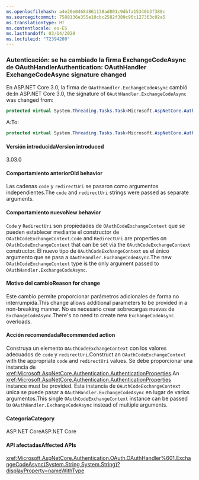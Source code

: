 ```yaml
---
ms.openlocfilehash: a4e20e0468d861138ad801c9dbfa15340b3f388c
ms.sourcegitcommit: 7588136e355e10cbc2582f389c90c127363c02a5
ms.translationtype: HT
ms.contentlocale: es-ES
ms.lasthandoff: 03/14/2020
ms.locfileid: "72394280"
---
```

### <a name="authentication-oauthhandler-exchangecodeasync-signature-changed"></a><span data-ttu-id="e5f96-101">Autenticación: se ha cambiado la firma ExchangeCodeAsync de OAuthHandler</span><span class="sxs-lookup"><span data-stu-id="e5f96-101">Authentication: OAuthHandler ExchangeCodeAsync signature changed</span></span>

<span data-ttu-id="e5f96-102">En ASP.NET Core 3.0, la firma de `OAuthHandler.ExchangeCodeAsync` cambió de:</span><span class="sxs-lookup"><span data-stu-id="e5f96-102">In ASP.NET Core 3.0, the signature of `OAuthHandler.ExchangeCodeAsync` was changed from:</span></span>

```csharp
protected virtual System.Threading.Tasks.Task<Microsoft.AspNetCore.Authentication.OAuth.OAuthTokenResponse> ExchangeCodeAsync(string code, string redirectUri) { throw null; }
```

<span data-ttu-id="e5f96-103">A:</span><span class="sxs-lookup"><span data-stu-id="e5f96-103">To:</span></span>

```csharp
protected virtual System.Threading.Tasks.Task<Microsoft.AspNetCore.Authentication.OAuth.OAuthTokenResponse> ExchangeCodeAsync(Microsoft.AspNetCore.Authentication.OAuth.OAuthCodeExchangeContext context) { throw null; }
```

#### <a name="version-introduced"></a><span data-ttu-id="e5f96-104">Versión introducida</span><span class="sxs-lookup"><span data-stu-id="e5f96-104">Version introduced</span></span>

<span data-ttu-id="e5f96-105">3.0</span><span class="sxs-lookup"><span data-stu-id="e5f96-105">3.0</span></span>

#### <a name="old-behavior"></a><span data-ttu-id="e5f96-106">Comportamiento anterior</span><span class="sxs-lookup"><span data-stu-id="e5f96-106">Old behavior</span></span>

<span data-ttu-id="e5f96-107">Las cadenas `code` y `redirectUri` se pasaron como argumentos independientes.</span><span class="sxs-lookup"><span data-stu-id="e5f96-107">The `code` and `redirectUri` strings were passed as separate arguments.</span></span>

#### <a name="new-behavior"></a><span data-ttu-id="e5f96-108">Comportamiento nuevo</span><span class="sxs-lookup"><span data-stu-id="e5f96-108">New behavior</span></span>

<span data-ttu-id="e5f96-109">`Code` y `RedirectUri` son propiedades de `OAuthCodeExchangeContext` que se pueden establecer mediante el constructor de `OAuthCodeExchangeContext`.</span><span class="sxs-lookup"><span data-stu-id="e5f96-109">`Code` and `RedirectUri` are properties on `OAuthCodeExchangeContext` that can be set via the `OAuthCodeExchangeContext` constructor.</span></span> <span data-ttu-id="e5f96-110">El nuevo tipo de `OAuthCodeExchangeContext` es el único argumento que se pasa a `OAuthHandler.ExchangeCodeAsync`.</span><span class="sxs-lookup"><span data-stu-id="e5f96-110">The new `OAuthCodeExchangeContext` type is the only argument passed to `OAuthHandler.ExchangeCodeAsync`.</span></span>

#### <a name="reason-for-change"></a><span data-ttu-id="e5f96-111">Motivo del cambio</span><span class="sxs-lookup"><span data-stu-id="e5f96-111">Reason for change</span></span>

<span data-ttu-id="e5f96-112">Este cambio permite proporcionar parámetros adicionales de forma no interrumpida.</span><span class="sxs-lookup"><span data-stu-id="e5f96-112">This change allows additional parameters to be provided in a non-breaking manner.</span></span> <span data-ttu-id="e5f96-113">No es necesario crear sobrecargas nuevas de `ExchangeCodeAsync`.</span><span class="sxs-lookup"><span data-stu-id="e5f96-113">There's no need to create new `ExchangeCodeAsync` overloads.</span></span>

#### <a name="recommended-action"></a><span data-ttu-id="e5f96-114">Acción recomendada</span><span class="sxs-lookup"><span data-stu-id="e5f96-114">Recommended action</span></span>

<span data-ttu-id="e5f96-115">Construya un elemento `OAuthCodeExchangeContext` con los valores adecuados de `code` y `redirectUri`.</span><span class="sxs-lookup"><span data-stu-id="e5f96-115">Construct an `OAuthCodeExchangeContext` with the appropriate `code` and `redirectUri` values.</span></span> <span data-ttu-id="e5f96-116">Se debe proporcionar una instancia de <xref:Microsoft.AspNetCore.Authentication.AuthenticationProperties>.</span><span class="sxs-lookup"><span data-stu-id="e5f96-116">An <xref:Microsoft.AspNetCore.Authentication.AuthenticationProperties> instance must be provided.</span></span> <span data-ttu-id="e5f96-117">Esta instancia de `OAuthCodeExchangeContext` única se puede pasar a `OAuthHandler.ExchangeCodeAsync` en lugar de varios argumentos.</span><span class="sxs-lookup"><span data-stu-id="e5f96-117">This single `OAuthCodeExchangeContext` instance can be passed to `OAuthHandler.ExchangeCodeAsync` instead of multiple arguments.</span></span>

#### <a name="category"></a><span data-ttu-id="e5f96-118">Categoría</span><span class="sxs-lookup"><span data-stu-id="e5f96-118">Category</span></span>

<span data-ttu-id="e5f96-119">ASP.NET Core</span><span class="sxs-lookup"><span data-stu-id="e5f96-119">ASP.NET Core</span></span>

#### <a name="affected-apis"></a><span data-ttu-id="e5f96-120">API afectadas</span><span class="sxs-lookup"><span data-stu-id="e5f96-120">Affected APIs</span></span>

<xref:Microsoft.AspNetCore.Authentication.OAuth.OAuthHandler%601.ExchangeCodeAsync(System.String,System.String)?displayProperty=nameWithType>

<!--

#### Affected APIs

`M:Microsoft.AspNetCore.Authentication.OAuth.OAuthHandler`1.ExchangeCodeAsync(System.String,System.String)`

-->
